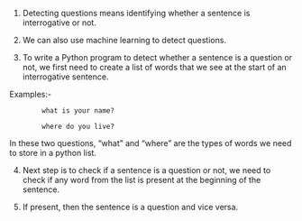 1. Detecting questions means identifying whether a sentence is interrogative or not.

2. We can also use machine learning to detect questions.

3. To write a Python program to detect whether a sentence is a question or not, we first need to create a list of words that we see at the start of an interrogative sentence. 

Examples:-  
            
            what is your name? 

            where do you live?

In these two questions, “what” and “where” are the types of words we need to store in a python list.

4. Next step is to check if a sentence is a question or not, we need to check if any word from the list is present at the beginning of the sentence.

5. If present, then the sentence is a question and vice versa.